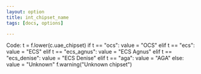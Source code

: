 ```yaml
---
layout: option
title: int_chipset_name
tags: [docs, options]

---
```


Code:
    t = f.lower(c.uae_chipset)
    if t == "ocs":
        value = "OCS"
    elif t == "ecs":
        value = "ECS"
    elif t == "ecs_agnus":
        value = "ECS Agnus"
    elif t == "ecs_denise":
        value = "ECS Denise"
    elif t == "aga":
        value = "AGA"
    else:
        value = "Unknown"
        f.warning("Unknown chipset")
